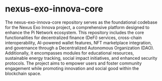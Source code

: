 # nexus-exo-innova-core
The nexus-exo-innova-core repository serves as the foundational codebase for the Nexus Exo Innova project, a comprehensive platform designed to enhance the Pi Network ecosystem. This repository includes the core functionalities for decentralized finance (DeFi) services, cross-chain interoperability, AI-powered wallet features, NFT marketplace integration, and governance through a Decentralized Autonomous Organization (DAO). Additionally, it encompasses modules for educational resources, sustainable energy tracking, social impact initiatives, and enhanced security protocols. The project aims to empower users and foster community engagement while promoting innovation and social good within the blockchain space.
